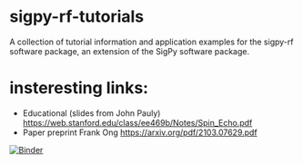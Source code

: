 # sigpy-rf-tutorials
A collection of tutorial information and application examples for the sigpy-rf software package, an extension of the SigPy software package. 

# insteresting links:
* Educational (slides from John Pauly) https://web.stanford.edu/class/ee469b/Notes/Spin_Echo.pdf
* Paper preprint Frank Ong https://arxiv.org/pdf/2103.07629.pdf

[![Binder](https://mybinder.org/badge_logo.svg)](https://mybinder.org/v2/gh/jonbmartin/sigpy-rf-tutorials/HEAD)
